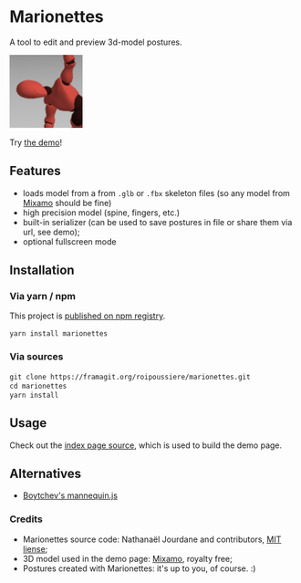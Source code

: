 # Marionettes

A tool to edit and preview 3d-model postures.

![](./assets/icon.png)

Try [the demo](https://roipoussiere.frama.io/marionettes)!

## Features

- loads model from a from `.glb` or `.fbx` skeleton files (so any model from [Mixamo](https://www.mixamo.com/#/?type=Character) should be fine)
- high precision model (spine, fingers, etc.)
- built-in serializer (can be used to save postures in file or share them via url, see demo);
- optional fullscreen mode

## Installation

### Via yarn / npm

This project is [published on npm registry](https://www.npmjs.com/package/marionettes).

    yarn install marionettes

### Via sources

    git clone https://framagit.org/roipoussiere/marionettes.git
    cd marionettes
    yarn install

## Usage

Check out the [index page source](src/index.ts), which is used to build the demo page.

## Alternatives

- [Boytchev's mannequin.js](https://boytchev.github.io/mannequin.js/)

### Credits

- Marionettes source code: Nathanaël Jourdane and contributors, [MIT liense](./LICENSE);
- 3D model used in the demo page: [Mixamo](https://www.mixamo.com/#/?type=Character), royalty free;
- Postures created with Marionettes: it's up to you, of course. :)
